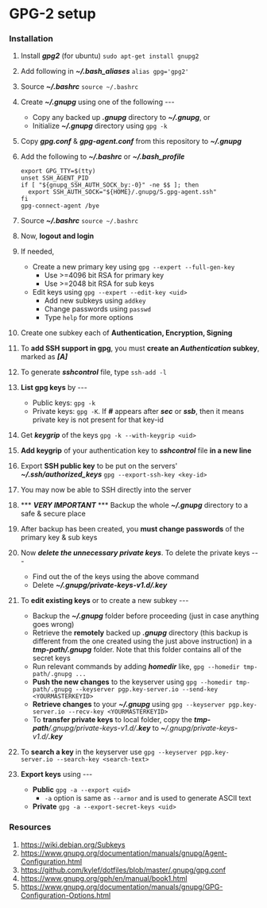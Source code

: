 # GPG-2 setup

### Installation

1. Install ***gpg2*** (for ubuntu)
```sudo apt-get install gnupg2```

1. Add following in ***~/.bash_aliases***
```alias gpg='gpg2'```

1. Source ***~/.bashrc***
```source ~/.bashrc```

1. Create ***~/.gnupg*** using one of the following ---
    - Copy any backed up ***.gnupg*** directory to ***~/.gnupg***, or
    - Initialize ***~/.gnupg*** directory using ```gpg -k```

1. Copy ***gpg.conf*** & ***gpg-agent.conf*** from this repository to ***~/.gnupg***

1. Add the following to ***~/.bashrc*** or ***~/.bash_profile***
    ```
    export GPG_TTY=$(tty)
    unset SSH_AGENT_PID
    if [ "${gnupg_SSH_AUTH_SOCK_by:-0}" -ne $$ ]; then
      export SSH_AUTH_SOCK="${HOME}/.gnupg/S.gpg-agent.ssh"
    fi
    gpg-connect-agent /bye
    ```

1. Source ***~/.bashrc***
```source ~/.bashrc```

1. Now, **logout and login**

1. If needed,
    - Create a new primary key using ```gpg --expert --full-gen-key```
      - Use >=4096 bit RSA for primary key
      - Use >=2048 bit RSA for sub keys
    - Edit keys using ```gpg --expert --edit-key <uid>```
        - Add new subkeys using ```addkey```
        - Change passwords using ```passwd```
        - Type ```help``` for more options

1. Create one subkey each of **Authentication, Encryption, Signing**

1. To **add SSH support in gpg**, you must **create an *Authentication* subkey**, marked as ***[A]***

1. To generate ***sshcontrol*** file, type ```ssh-add -l```

1. **List gpg keys** by ---
    - Public keys: ```gpg -k```
    - Private keys: ```gpg -K```. If ***#*** appears after ***sec*** or ***ssb***, then it means private key is not present for that key-id

1. Get ***keygrip*** of the keys
```gpg -k --with-keygrip <uid>```

1. **Add keygrip** of your authentication key to ***sshcontrol*** file **in a new line**

1. Export **SSH public key** to be put on the servers' ***~/.ssh/authorized_keys***
```gpg --export-ssh-key <key-id>```

1. You may now be able to SSH directly into the server

1. *** ***VERY IMPORTANT*** *** Backup the whole ***~/.gnupg*** directory to a safe & secure place

1. After backup has been created, you **must change passwords** of the primary key & sub keys

1. Now ***delete the unnecessary private keys***. To delete the private keys ---
    - Find out the ***<keygrip>*** of the keys using the above command
    - Delete ***~/.gnupg/private-keys-v1.d/<keygrip>.key***

1. To **edit existing keys** or to create a new subkey ---
    - Backup the ***~/.gnupg*** folder before proceeding (just in case anything goes wrong)
    - Retrieve the **remotely** backed up ***.gnupg*** directory (this backup is different from the one created using the just above instruction) in a ***tmp-path/.gnupg*** folder. Note that this folder contains all of the secret keys
    - Run relevant commands by adding ***homedir*** like, ```gpg --homedir tmp-path/.gnupg ...```
    - **Push the new changes** to the keyserver using ```gpg --homedir tmp-path/.gnupg --keyserver pgp.key-server.io --send-key <YOURMASTERKEYID>```
    - **Retrieve changes** to your ***~/.gnupg*** using ```gpg --keyserver pgp.key-server.io --recv-key <YOURMASTERKEYID>```
    - To **transfer private keys** to local folder, copy the ***tmp-path**/.gnupg/private-keys-v1.d/****<keygrip>.key*** to ***~**/.gnupg/private-keys-v1.d/****<keygrip>.key***

1. To **search a key** in the keyserver use ```gpg --keyserver pgp.key-server.io --search-key <search-text>```

1. **Export keys** using ---
    - **Public** ```gpg -a --export <uid>```
      - ```-a``` option is same as ```--armor``` and is used to generate ASCII text
    - **Private** ```gpg -a --export-secret-keys <uid>```

### Resources

1. https://wiki.debian.org/Subkeys
1. https://www.gnupg.org/documentation/manuals/gnupg/Agent-Configuration.html
1. https://github.com/kylef/dotfiles/blob/master/.gnupg/gpg.conf
1. https://www.gnupg.org/gph/en/manual/book1.html
1. https://www.gnupg.org/documentation/manuals/gnupg/GPG-Configuration-Options.html


